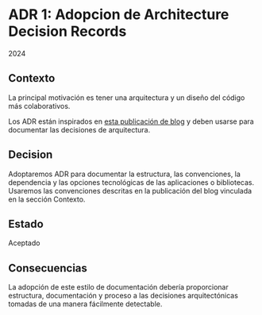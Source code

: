 # ADR 1: Adopcion de Architecture Decision Records

2024

## Contexto

La principal motivación es tener una arquitectura y un diseño del código más colaborativos.

Los ADR están inspirados en [esta publicación de blog](http://thinkrelevance.com/blog/2011/11/15/documenting-architecture-decisions) y deben usarse para documentar las decisiones de arquitectura.

## Decision

Adoptaremos ADR para documentar la estructura, las convenciones, la dependencia y las opciones tecnológicas de las aplicaciones o bibliotecas. Usaremos las convenciones descritas en la publicación del blog vinculada en la sección Contexto.

## Estado

Aceptado

## Consecuencias

La adopción de este estilo de documentación debería proporcionar estructura, documentación y proceso a las decisiones arquitectónicas tomadas de una manera fácilmente detectable.

